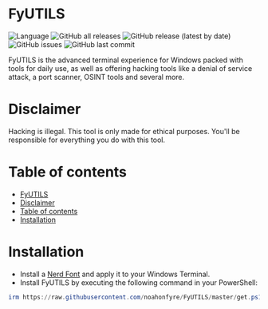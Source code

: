 # FyUTILS

![Language](https://img.shields.io/badge/dynamic/json?label=Language&query=language&url=https%3A%2F%2Fapi.github.com%2Frepos%2FNoahOnFyre%2FFyUTILS&style=for-the-badge&logo=github&color=%234f46e5)
![GitHub all releases](https://img.shields.io/github/downloads/NoahOnFyre/FyUTILS/total?style=for-the-badge&logo=github&color=%234f46e5&link=https%3A%2F%2Fgithub.com%2FNoahOnFyre%2FFyUTILS%2Freleases%2Flatest)
![GitHub release (latest by date)](https://img.shields.io/github/v/release/NoahOnFyre/FyUTILS?style=for-the-badge&logo=github&color=%234f46e5&link=https%3A%2F%2Fgithub.com%2FNoahOnFyre%2FFyUTILS%2Freleases%2Flatest)
![GitHub issues](https://img.shields.io/github/issues-raw/NoahOnFyre/FyUTILS?style=for-the-badge&logo=github&color=%234f46e5&link=https%3A%2F%2Fgithub.com%2FNoahOnFyre%2FFyUTILS%2Fissues)
![GitHub last commit](https://img.shields.io/github/last-commit/NoahOnFyre/FyUTILS?style=for-the-badge&logo=github&color=%234f46e5&link=https%3A%2F%2Fgithub.com%2FNoahOnFyre%2FFyUTILS%2Fcommits)

FyUTILS is the advanced terminal experience for Windows packed with tools for daily use,
as well as offering hacking tools like a denial of service attack, a port scanner, OSINT tools and several more.

# Disclaimer
Hacking is illegal. This tool is only made for ethical purposes.
You'll be responsible for everything you do with this tool.

# Table of contents
<!-- TOC -->
* [FyUTILS](#fyutils)
* [Disclaimer](#disclaimer)
* [Table of contents](#table-of-contents)
* [Installation](#installation)
<!-- TOC -->

# Installation
- Install a [Nerd Font](https://www.nerdfonts.com/font-downloads) and apply it to your Windows Terminal.
- Install FyUTILS by executing the following command in your PowerShell:
```powershell
irm https://raw.githubusercontent.com/noahonfyre/FyUTILS/master/get.ps1 | iex
```